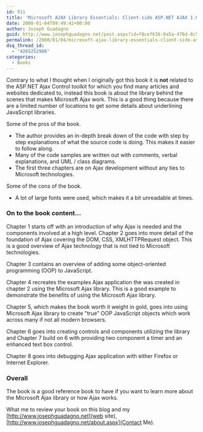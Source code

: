 ```yaml
---
id: 911
title: 'Microsoft AJAX Library Essentials: Client-side ASP.NET AJAX 1.0 Explained'
date: 2008-01-04T09:49:42+00:00
author: Joseph Guadagno
guid: http://www.josephguadagno.net/post.aspx?id=f8cef636-0a5a-476d-8c5c-54addfeb410b
permalink: /2008/01/04/microsoft-ajax-library-essentials-client-side-asp-net-ajax-1-0-explained/
dsq_thread_id:
  - "4265252986"
categories:
  - Books
---
```

Contrary to what I thought when I originally got this book it is **not** related to the ASP.NET Ajax Control toolkit for which you find many articles and websites dedicated to, instead this book is about the library behind the scenes that makes Microsoft Ajax work.  This is a good thing because there are a limited number of locations to get some details about underlining JavaScript libraries.

Some of the pros of the book.

* The author provides an in-depth break down of the code with step by step explanations of what the source code is doing.  This makes it easier to follow along.
* Many of the code samples are written out with comments, verbal explanations, and UML / class diagrams.
* The first three chapters are on Ajax development without any ties to Microsoft technologies.

Some of the cons of the book.

* A lot of large fonts were used, which makes it a bit unreadable at times.

### On to the book content...

Chapter 1 starts off with an introduction of why Ajax is needed and the components involved at a high level.  Chapter 2 goes into more detail of the foundation of Ajax covering the DOM, CSS, XMLHTTPRequest object.  This is a good overview of Ajax technology that is not tied to Microsoft technologies. 

Chapter 3 contains an overview of adding some object-oriented programming (OOP) to JavaScript.

Chapter 4 recreates the examples Ajax application the was created in chapter 2 using the Microsoft Ajax library.  This is a good example to demonstrate the benefits of using the Microsoft Ajax library.

Chapter 5, which makes the book worth it weight in gold, goes into using Microsoft Ajax library to create "true" OOP JavaScript objects which work across many if not all modern browsers.

Chapter 6 goes into creating controls and components utilizing the library and Chapter 7 build on 6 with providing two component a timer and an enhanced text box control.

Chapter 8 goes into debugging Ajax application with either Firefox or Internet Explorer.

### Overall

The book is a good reference book to have if you want to learn more about the Microsoft Ajax library or how Ajax works.

What me to review your book on this blog and my [http://www.josephguadagno.net](web site), [http://www.josephguadagno.net/about.aspx](Contact Me).